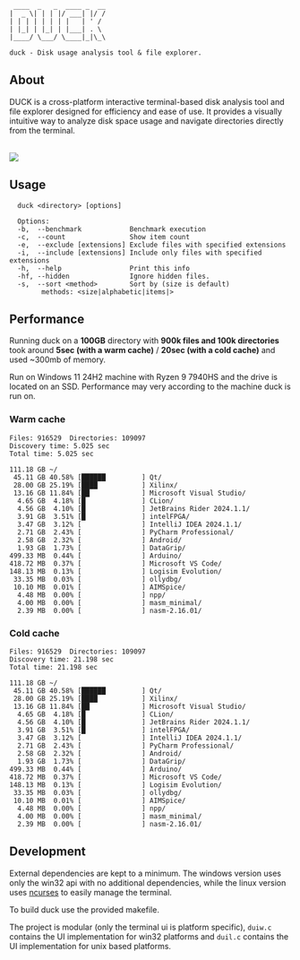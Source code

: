      ____  _   _  ____ _  __
    |  _ \| | | |/ ___| |/ /
    | | | | | | | |   | ' / 
    | |_| | |_| | |___| . \ 
    |____/ \___/ \____|_|\_\

    duck - Disk usage analysis tool & file explorer.

## About

DUCK is a cross-platform interactive terminal-based disk analysis tool and file explorer designed for efficiency and ease of use. It provides a visually intuitive way to analyze disk space usage and navigate directories directly from the terminal.

<br>

<img center src="imgs/duck.gif">

## Usage

```
  duck <directory> [options]

  Options:
  -b,  --benchmark            Benchmark execution
  -c,  --count                Show item count
  -e,  --exclude [extensions] Exclude files with specified extensions
  -i,  --include [extensions] Include only files with specified extensions
  -h,  --help                 Print this info
  -hf, --hidden               Ignore hidden files.
  -s,  --sort <method>        Sort by (size is default)
        methods: <size|alphabetic|items|>
```

## Performance
Running duck on a **100GB** directory with **900k files and 100k directories** took around **5sec (with a warm cache)** / **20sec (with a cold cache)** and used ~300mb of memory.

Run on Windows 11 24H2 machine with Ryzen 9 7940HS and the drive is located on an SSD. Performance may very according to the machine duck is run on.

### Warm cache
```
Files: 916529  Directories: 109097
Discovery time: 5.025 sec
Total time: 5.025 sec

111.18 GB ~/
 45.11 GB 40.58% [██████         ] Qt/
 28.00 GB 25.19% [████           ] Xilinx/
 13.16 GB 11.84% [██             ] Microsoft Visual Studio/
  4.65 GB  4.18% [█              ] CLion/
  4.56 GB  4.10% [█              ] JetBrains Rider 2024.1.1/
  3.91 GB  3.51% [█              ] intelFPGA/
  3.47 GB  3.12% [               ] IntelliJ IDEA 2024.1.1/
  2.71 GB  2.43% [               ] PyCharm Professional/
  2.58 GB  2.32% [               ] Android/
  1.93 GB  1.73% [               ] DataGrip/
499.33 MB  0.44% [               ] Arduino/
418.72 MB  0.37% [               ] Microsoft VS Code/
148.13 MB  0.13% [               ] Logisim Evolution/
 33.35 MB  0.03% [               ] ollydbg/
 10.10 MB  0.01% [               ] AIMSpice/
  4.48 MB  0.00% [               ] npp/
  4.00 MB  0.00% [               ] masm_minimal/
  2.39 MB  0.00% [               ] nasm-2.16.01/
```

### Cold cache
```
Files: 916529  Directories: 109097
Discovery time: 21.198 sec
Total time: 21.198 sec

111.18 GB ~/
 45.11 GB 40.58% [██████         ] Qt/
 28.00 GB 25.19% [████           ] Xilinx/
 13.16 GB 11.84% [██             ] Microsoft Visual Studio/
  4.65 GB  4.18% [█              ] CLion/
  4.56 GB  4.10% [█              ] JetBrains Rider 2024.1.1/
  3.91 GB  3.51% [█              ] intelFPGA/
  3.47 GB  3.12% [               ] IntelliJ IDEA 2024.1.1/
  2.71 GB  2.43% [               ] PyCharm Professional/
  2.58 GB  2.32% [               ] Android/
  1.93 GB  1.73% [               ] DataGrip/
499.33 MB  0.44% [               ] Arduino/
418.72 MB  0.37% [               ] Microsoft VS Code/
148.13 MB  0.13% [               ] Logisim Evolution/
 33.35 MB  0.03% [               ] ollydbg/
 10.10 MB  0.01% [               ] AIMSpice/
  4.48 MB  0.00% [               ] npp/
  4.00 MB  0.00% [               ] masm_minimal/
  2.39 MB  0.00% [               ] nasm-2.16.01/
```

## Development

External dependencies are kept to a minimum. The windows version uses only the win32 api with no additional dependencies, while the linux version uses [ncurses](https://invisible-island.net/ncurses/) to easily manage the terminal.

To build duck use the provided makefile.

The project is modular (only the terminal ui is platform specific), `duiw.c` contains the UI implementation for win32 platforms and `duil.c` contains the UI implementation for unix based platforms. 
